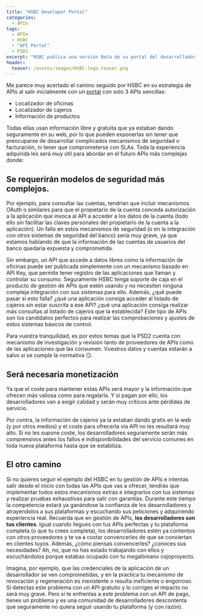 ```yaml
---
title: "HSBC Developer Portal"
categories:
  - APIm
tags:
  - APIm
  - HSBC
  - "API Portal"
  - PSD2
excerpt: "HSBC publica una versión Beta de su portal del desarrollador, incluyendo 3 sencillas APIs: Localizador de oficinas, localizador de cajeros e información de productos"
header:
  teaser: /assets/images/HSBC-logo.teaser.png
---
```


Me parece muy acertado el camino seguido por HSBC en su estrategia de APIs al salir inicialmente con un [portal](https://developer.hsbc.com/) con solo 3 APIs sencillas:

* Localizador de oficinas
* Localizador de cajeros
* Información de productos

Todas ellas usan información libre y gratuita que ya estaban dando seguramente en su web, por lo que pueden exponerlas sin tener que preocuparse de desarrollar complicados mecanismos de seguridad o facturación, ni tener que comprometerse con SLAs. Toda la experiencia adquirida les será muy útil para abordar en el futuro APIs más complejas donde:

## Se requerirán modelos de seguridad más complejos.

Por ejemplo, para consultar las cuentas, tendrían que incluir mecanismos OAuth o similares para que el propietario de la cuenta conceda autorización a la aplicación que invoca al API a acceder a los datos de la cuenta (todo ello sin facilitar las claves personales del propietario de la cuenta a la aplicación). Un fallo en estos mecanismos de seguridad (o en la integración con otros sistemas de seguridad del banco) sería muy grave, ya que estamos hablando de que la información de las cuentas de usuarios del banco quedaría expuesta y comprometida. 

Sin embargo, un API que accede a datos libres como la información de oficinas puede ser publicada simplemente con un mecanismo basado en API Key, que permite tener registro de las aplicaciones que llaman y controlar su consumo. Seguramente HSBC tenga soporte de caja en el producto de gestión de APIs que estén usando y no necesiten ninguna compleja integración con sus sistemas para ello. Además, ¿qué puede pasar si esto falla? ¿qué una aplicación consiga acceder al listado de cajeros sin estar suscrita a ese API? ¿qué una aplicación consiga realizar más consultas al listado de cajeros que la establecida? Este tipo de APIs son los candidatos perfectos para realizar las comprobaciones y ajustes de estos sistemas básicos de control.

Para vuestra tranquilidad, es por estos temas que la PSD2 cuenta con mecanismo de investigación y revisión tanto de proveedores de APIs como de las aplicaciones que las consumen. Vuestros datos y cuentas estarán a salvo si se cumple la normativa :smirk:.

## Será necesaria monetización

Ya que el coste para mantener estas APIs será mayor y la información que ofrecen más valiosa como para regalarla. Y si pagan por ello, los desarrolladores van a exigir calidad y serán muy críticos ante pérdidas de servicio.

Por contra, la información de cajeros ya la estaban dando gratis en la web (y por otros medios) y el coste para ofrecerla vía API no les resultará muy alto. Si no les supone coste, los desarrolladores seguramente serán más comprensivos antes los fallos e indisponibilidades del servicio comunes en toda nueva plataforma hasta que se estabiliza.

## El otro camino

Si no quieres seguir el ejemplo del HSBC en tu gestión de APIs e intentas salir desde el inicio con todas las APIs que vas a ofrecer, tendrás que implementar todos estos mecanismos extras e integrarlos con tus sistemas y realizar pruebas exhaustivas para salir con garantías. Durante este tiempo la competencia estará ya ganándose la confianza de los desarrolladores y atrayendolos a sus plataformas y escuchando sus peticiones y adquiriendo experiencia real. Recuerda que en gestión de APIs, **los desarrolladores son tus clientes**. Igual cuando llegues con tus APIs perfectas y tu plataforma completa (o que tu crees completa), los desarrolladores estén ya contentos con otros proveedores y te va a costar convencerles de que se conviertan en clientes tuyos. Además, ¿cómo piensas convencerles? ¿conoces sus necesidades? Ah, no, que no has estado trabajando con ellos y escuchándolos porque estabas ocupado con tu megalómano cojoproyecto. 

Imagina, por ejemplo, que las credenciales de la aplicación de un desarrollador se ven comprometidas, y en la practica tu mecanismo de revocación y regeneración es inexistente o resulta ineficiente o engorroso. Si detectas este problema con un API gratuito y lo corriges el impacto no será muy grave. Pero si te enfrentas a este problema con un API de pago, tienes un problema y es una comunidad de  desarrolladores descontenta que seguramente no quiera seguir usando tu plataforma (y con razón).